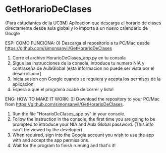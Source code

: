# GetHorarioDeClases
(Para estudiantes de la UC3M) Aplicacion que descarga el horario de clases directamente desde aula global y lo importa a un nuevo calendario de Google

ESP: 
COMO FUNCIONA:
0) Descarga el repositorio a tu PC/Mac desde https://github.com/simonsanvil/GetHorarioDeClases 
1) Corre el archivo HorarioDeClases_app.py en tu consola
2) Sigue las instrucciones de la consola, introduce tu numero NIA y contraseña de AulaGlobal (esta informacion no puede ser vista por el desarrollador)
3) Inicia sesion con Google cuando se requiera y acepta los permisos de la aplicacion. 
4) Espera a que el programa acabe de correr y listo! 

ENG:
HOW TO MAKE IT WORK:
0) Download the repository to your PC/Mac from https://github.com/simonsanvil/GetHorarioDeClases.
1) Run the file "HorarioDeClases_app.py" in your console.
2) Follow the instruction in the console, the first time you are going to be prompted to introduce your NIA and Aula Global password. (This info can't be viewed by the developer)
3) When required, sign into the Google account you wish to use the app with and accept the app permissions.
4) Wait for the program to finish running and that's it!
